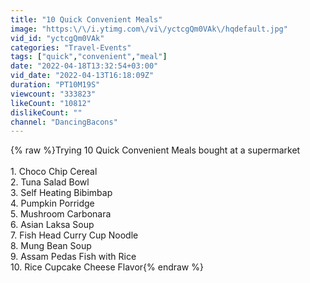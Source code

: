 ```yaml
---
title: "10 Quick Convenient Meals"
image: "https:\/\/i.ytimg.com\/vi\/yctcgQm0VAk\/hqdefault.jpg"
vid_id: "yctcgQm0VAk"
categories: "Travel-Events"
tags: ["quick","convenient","meal"]
date: "2022-04-18T13:32:54+03:00"
vid_date: "2022-04-13T16:18:09Z"
duration: "PT10M19S"
viewcount: "333823"
likeCount: "10812"
dislikeCount: ""
channel: "DancingBacons"
---
```

{% raw %}Trying 10 Quick Convenient Meals bought at a supermarket<br /><br />1. Choco Chip Cereal<br />2. Tuna Salad Bowl<br />3. Self Heating Bibimbap<br />4. Pumpkin Porridge<br />5. Mushroom Carbonara<br />6. Asian Laksa Soup<br />7. Fish Head Curry Cup Noodle<br />8. Mung Bean Soup<br />9. Assam Pedas Fish with Rice<br />10.  Rice Cupcake Cheese Flavor{% endraw %}
